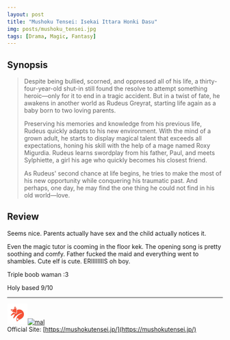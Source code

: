 ```yaml
---
layout: post
title: "Mushoku Tensei: Isekai Ittara Honki Dasu"
img: posts/mushoku_tensei.jpg 
tags: [Drama, Magic, Fantasy]
---
```


## Synopsis
>Despite being bullied, scorned, and oppressed all of his life, a thirty-four-year-old shut-in still found the resolve to attempt something heroic—only for it to end in a tragic accident. But in a twist of fate, he awakens in another world as Rudeus Greyrat, starting life again as a baby born to two loving parents.
>
>Preserving his memories and knowledge from his previous life, Rudeus quickly adapts to his new environment. With the mind of a grown adult, he starts to display magical talent that exceeds all expectations, honing his skill with the help of a mage named Roxy Migurdia. Rudeus learns swordplay from his father, Paul, and meets Sylphiette, a girl his age who quickly becomes his closest friend.
>
>As Rudeus' second chance at life begins, he tries to make the most of his new opportunity while conquering his traumatic past. And perhaps, one day, he may find the one thing he could not find in his old world—love.

## Review
Seems nice. Parents actually have sex and the child actually notices it.

Even the magic tutor is cooming in the floor kek. The opening song is pretty soothing and comfy. Father fucked the maid and everything went to shambles. Cute elf is cute. ERIIIIIIIIS oh boy.

Triple boob waman :3
   
Holy based 9/10

---

[![kitsu](..\assets\img\kitsu.png)](https://kitsu.io/anime/mushoku-tensei-isekai-ittara-honki-dasu)[![mal](..\assets\img\mal.ico)](https://myanimelist.net/anime/39535/Mushoku_Tensei__Isekai_Ittara_Honki_Dasu)  
Official Site: [https://mushokutensei.jp/](https://mushokutensei.jp/)